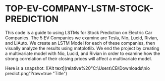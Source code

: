 # TOP-EV-COMPANY-LSTM-STOCK-PREDICTION
This code is a guide to using LSTMs for Stock Prediction on Electric Car Companies. The 5 EV Companies we examine are Tesla, Nio, Lucid, Rivian, and LiAuto. We create an LSTM Model
for each of these companies, then visually analyze the results using matplotlib. We end the project by creating a multivariate model with Nio, Lucid, and Rivian in order to examine
how the strong correlation of their closing prices will affect a multivariate model.

Here is a snapshot:
![Alt text](relative%20"C:\Users\CB\Downloads\nio predict.png"?raw=true "Title")
